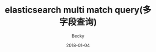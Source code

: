 ---
layout: post
title:  "elasticsearch multi match query(多字段查询)"
crawlertitle: "elasticsearch"
summary: "How to query in elasticsearch"
date:   2018-01-04
categories: posts
tags: 'Elasticsearch-1.7.6'
author: Becky
---